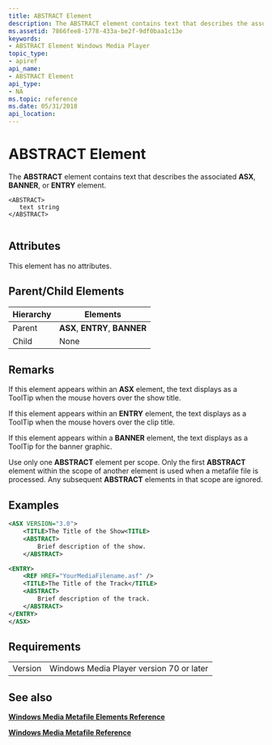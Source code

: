 ```yaml
---
title: ABSTRACT Element
description: The ABSTRACT element contains text that describes the associated ASX, BANNER, or ENTRY element.
ms.assetid: 7866fee8-1778-433a-be2f-9df0baa1c13e
keywords:
- ABSTRACT Element Windows Media Player
topic_type:
- apiref
api_name:
- ABSTRACT Element
api_type:
- NA
ms.topic: reference
ms.date: 05/31/2018
api_location: 
---
```


# ABSTRACT Element

The **ABSTRACT** element contains text that describes the associated **ASX**, **BANNER**, or **ENTRY** element.

``` syntax
<ABSTRACT>
   text string
</ABSTRACT>
      
```

## Attributes

This element has no attributes.

## Parent/Child Elements



| Hierarchy | Elements                       |
|-----------|--------------------------------|
| Parent    | **ASX**, **ENTRY**, **BANNER** |
| Child     | None                           |



 

## Remarks

If this element appears within an **ASX** element, the text displays as a ToolTip when the mouse hovers over the show title.

If this element appears within an **ENTRY** element, the text displays as a ToolTip when the mouse hovers over the clip title.

If this element appears within a **BANNER** element, the text displays as a ToolTip for the banner graphic.

Use only one **ABSTRACT** element per scope. Only the first **ABSTRACT** element within the scope of another element is used when a metafile file is processed. Any subsequent **ABSTRACT** elements in that scope are ignored.

## Examples


```XML
<ASX VERSION="3.0">
    <TITLE>The Title of the Show<TITLE>
    <ABSTRACT>
        Brief description of the show. 
    </ABSTRACT>

<ENTRY>    
    <REF HREF="YourMediaFilename.asf" />
    <TITLE>The Title of the Track</TITLE>
    <ABSTRACT>
        Brief description of the track.
    </ABSTRACT>
</ENTRY>
</ASX>
```



## Requirements



|                    |                                                     |
|--------------------|-----------------------------------------------------|
| Version<br/> | Windows Media Player version 70 or later<br/> |



## See also

<dl> <dt>

[**Windows Media Metafile Elements Reference**](windows-media-metafile-elements-reference.md)
</dt> <dt>

[**Windows Media Metafile Reference**](windows-media-metafile-reference.md)
</dt> </dl>

 

 





